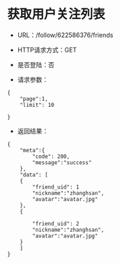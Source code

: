 # 获取用户关注列表

- URL：/follow/622586376/friends

- HTTP请求方式：GET

- 是否登陆：否

- 请求参数：

```
{
    "page":1,
    "limit": 10 
      
}
```

- 返回结果：

```
{
    "meta":{
        "code": 200,
        "message":"success"
    },
    "data": [
    {
        "friend_uid": 1
        "nickname":"zhanghsan",
        "avatar":"avatar.jpg"
    },
    {
        
        "friend_uid": 2
        "nickname":"zhanghsan",
        "avatar":"avatar.jpg"
    }
    ]   
}
```